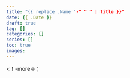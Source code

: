 ```yaml
---
title: "{{ replace .Name "-" " " | title }}"
date: {{ .Date }}
draft: true
tag: []
categories: []
series: []
toc: true
images: 
---
```




<！-more->；